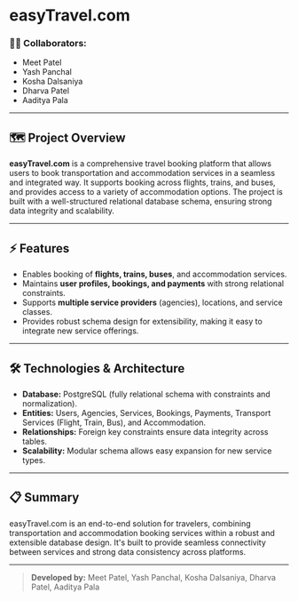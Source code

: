 # easyTravel.com

### 🧑‍💻 Collaborators:
- Meet Patel
- Yash Panchal
- Kosha Dalsaniya
- Dharva Patel
- Aaditya Pala

---

## 🗺️ Project Overview
**easyTravel.com** is a comprehensive travel booking platform that allows users to book transportation and accommodation services in a seamless and integrated way. It supports booking across flights, trains, and buses, and provides access to a variety of accommodation options. The project is built with a well-structured relational database schema, ensuring strong data integrity and scalability.

---

## ⚡️ Features
- Enables booking of **flights, trains, buses**, and accommodation services.
- Maintains **user profiles, bookings, and payments** with strong relational constraints.
- Supports **multiple service providers** (agencies), locations, and service classes.
- Provides robust schema design for extensibility, making it easy to integrate new service offerings.

---

## 🛠️ Technologies & Architecture
- **Database:** PostgreSQL (fully relational schema with constraints and normalization).
- **Entities:** Users, Agencies, Services, Bookings, Payments, Transport Services (Flight, Train, Bus), and Accommodation.
- **Relationships:** Foreign key constraints ensure data integrity across tables.
- **Scalability:** Modular schema allows easy expansion for new service types.

---

## 📋 Summary
easyTravel.com is an end-to-end solution for travelers, combining transportation and accommodation booking services within a robust and extensible database design. It's built to provide seamless connectivity between services and strong data consistency across platforms.

---

> **Developed by:** Meet Patel, Yash Panchal, Kosha Dalsaniya, Dharva Patel, Aaditya Pala
